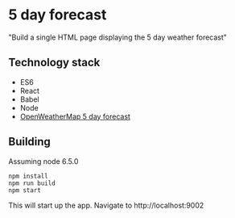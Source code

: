 # 5 day forecast

"Build a single HTML page displaying the 5 day weather forecast"

## Technology stack

* ES6
* React
* Babel
* Node
* [OpenWeatherMap 5 day forecast](http://openweathermap.org/forecast5)

## Building
Assuming node 6.5.0

```
npm install
npm run build
npm start
```
This will start up the app.
Navigate to http://localhost:9002

